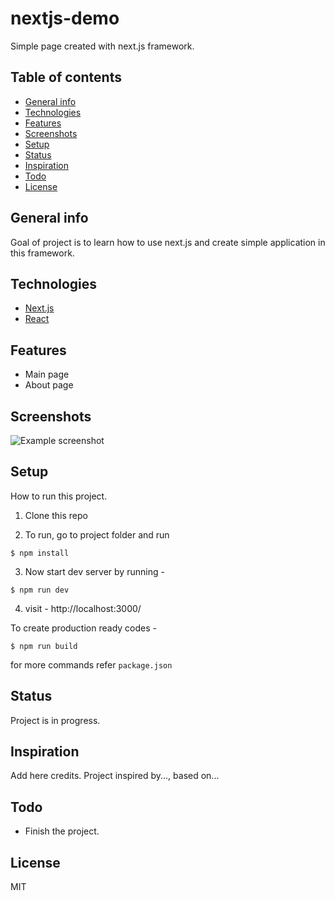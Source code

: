 # nextjs-demo
Simple page created with next.js framework.

## Table of contents
* [General info](#general-info)
* [Technologies](#technologies)
* [Features](#features)
* [Screenshots](#screenshots)
* [Setup](#setup)
* [Status](#status)
* [Inspiration](#inspiration)
* [Todo](#todo)
* [License](#license)

## General info
Goal of project is to learn how to use next.js and create simple application in this framework.

## Technologies
* [Next.js](https://nextjs.org/)
* [React](https://reactjs.org/)

## Features
* Main page
* About page

## Screenshots
![Example screenshot](./img/screenshot.png)

## Setup
How to run this project.

1. Clone this repo

2. To run, go to project folder and run

`$ npm install`

3. Now start dev server by running -

`$ npm run dev`

4. visit - http://localhost:3000/

To create production ready codes -

`$ npm run build`

for more commands refer `package.json`


## Status
Project is in progress.

## Inspiration
Add here credits. Project inspired by..., based on...

## Todo
* Finish the project.

## License
MIT
